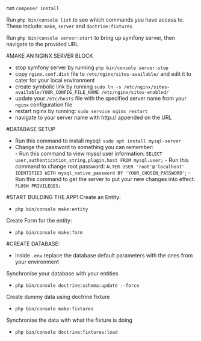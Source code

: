 run `composer install`

Run `php bin/console list` to see which commands you have access to. These include: `make`, `server` and `doctrine:fixtures`

Run `php bin/console server:start` to bring up symfony server, then navigate to the provided URL

#MAKE AN NGINX SERVER BLOCK

 - stop symfony server by running `php bin/console server:stop`
 - copy `nginx.conf.dist` file to `/etc/nginx/sites-available/` and edit it to cater for your local environment
 - create symbolic link by running `sudo ln -s /etc/nginx/sites-available/YOUR_CONFIG_FILE_NAME /etc/nginx/sites-enabled/`
 - update your `/etc/hosts` file with the specified server name from your `nginx` configuration file
 - restart nginx by running: `sudo service nginx restart`
 - navigate to your server name with http:// appended on the URL

#DATABASE SETUP
   - Run this command to install mysql: `sudo apt install mysql-server` 
   - Change the password to something you can remember:   
    - Run this command to view mysql user information: `SELECT user,authentication_string,plugin,host FROM mysql.user;`
    - Run this command to change root password: `ALTER USER 'root'@'localhost' IDENTIFIED WITH mysql_native_password BY 'YOUR_CHOSEN_PASSWORD'`;
    - Run this command to get the server to put your new changes into effect: `FLUSH PRIVILEGES;`

#START BUILDING THE APP!
Create an Entity:   
- `php bin/console make:entity`

Create Form for the entity:
 - `php bin/console make:form`

#CREATE DATABASE:
- inside `.env` replace the database default parameters with the ones from your environment

Synchronise your database with your entities
 - `php bin/console doctrine:schema:update --force`

Create dummy data using doctrine fixture
 - `php bin/console make:fixtures`

Synchronise the data with what the fixture is doing 
 - `php bin/console doctrine:fixtures:load`
